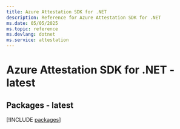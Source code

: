 ```yaml
---
title: Azure Attestation SDK for .NET
description: Reference for Azure Attestation SDK for .NET
ms.date: 05/05/2025
ms.topic: reference
ms.devlang: dotnet
ms.service: attestation
---
```

# Azure Attestation SDK for .NET - latest
## Packages - latest
[!INCLUDE [packages](attestation-index.md)]